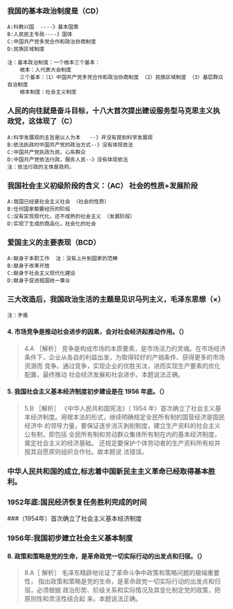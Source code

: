 ### 我国的基本政治制度是（CD）
    A:科教兴国  ----》基本国策
    B:人民民主专政----》国体
    C:中国共产党多党合作和政治协商制度
    D:民族区域制度

    注：基本政治制度：一个根本三个基本：
        根本：人代表大会制度
        三个基本：（1）中国共产党多党合作和政治协商制度 （2）民族区域制度 （3）基层群众自治制度
        根本制度：社会主义制度


### 人民的向往就是奋斗目标，十八大首次提出建设服务型马克思主义执政党，这体现了（C）
    A:科学发展观的主旨是以人为本   --》并没有提到科学发展观
    B:依法执政时中国共产党的政治方式--》没有体现依法
    C:中国共产党执政为民，心系群众
    D:中国共产党依法行政，服务人民--》没有体现依法
    注：依法行政的主体是政府。

### 我国社会主义初级阶段的含义：（AC） 社会的性质+发展阶段
    A:我国已经是社会主义社会 （社会的性质）
    B:任何国家都要经历的阶段
    C:没有实现现代化，还不成熟的社会主义 （发展阶段）
    D:实现了生成的商品化，社会化的社会

### 爱国主义的主要表现（BCD）
    A:献身于本职工作  注：没有上升到国家的范畴
    B:献身于改革开放
    C:献身于社会主义现代化建设
    D:献身于促进祖国统一事业 

### 三大改造后，我国政治生活的主题是见识马列主义，毛泽东思想（×）
    注：矛盾

#### 4. 市场竞争是推动社会进步的因素，会对社会经济起推动作用。（）
>   4.A ［解析］ 竞争是构成市场的本质要素，是市场活力的灵魂。在市场经济
    条件下，企业从各自的利益出发，为取得较好的产销条件、获得更多的市场资源而
    竞争。通过竞争，实现企业的优胜劣汰，进而实现生产要素的优化配置，最终推动
    社会经济发展和社会进步。本题说法正确。

#### 5. 我国社会主义基本经济制度初步建设是在 1956 年底。（）
>   5.B ［解析］ 《中华人民共和国宪法》（ 1954 年）首次确立了社会主义基
    本经济制度。用根本法的形式，继续明确规定全民所有制的国营经济是国民经济中
    的领导力量，要保证逐步消灭剥削制度，建立生产资料的社会主义公有制，即包括
    全民所有制和劳动群众集体所有制在内的基本经济制度， 奠定社会主义的经济基础。
    还规定要保护个体劳动者的生产资料所有权并按其自愿原则组织合作社。故本题说
    法错误。
    
### 中华人民共和国的成立,标志着中国新民主主义革命已经取得基本胜利。
### 1952年底:国民经济恢复任务胜利完成的时间
###（1954年）首次确立了社会主义基本经济制度
### 1956年:我国初步建立社会主义基本制度

#### 8. 政策和策略是党的生命，是革命政党一切实际行动的出发点和归宿。（）
>   8.A［ 解析］ 毛泽东精辟地论证了革命斗争中政策和策略问题的极端重要性，
    指出政策和策略是党的生命，是革命政党一切实际行动的出发点和归宿，必须根据
    政治形势、阶级关系和实际情况及其变化制定党的政策，把原则性和灵活性结合起
    来。本题说法正确。













